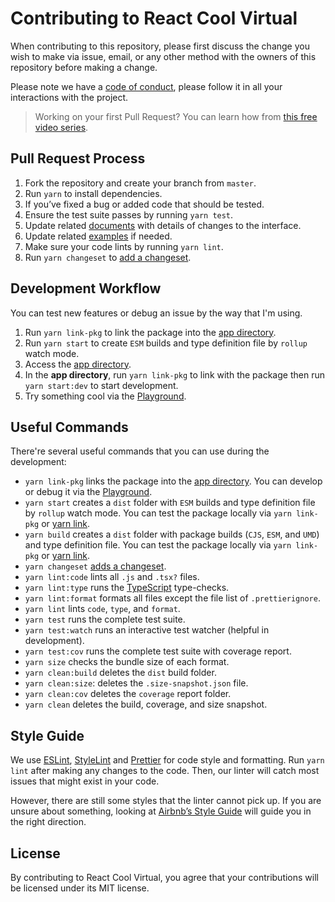 # Contributing to React Cool Virtual

When contributing to this repository, please first discuss the change you wish to make via issue, email, or any other method with the owners of this repository before making a change.

Please note we have a [code of conduct](CODE_OF_CONDUCT.md), please follow it in all your interactions with the project.

> Working on your first Pull Request? You can learn how from [this free video series](https://egghead.io/courses/how-to-contribute-to-an-open-source-project-on-github).

## Pull Request Process

1. Fork the repository and create your branch from `master`.
2. Run `yarn` to install dependencies.
3. If you’ve fixed a bug or added code that should be tested.
4. Ensure the test suite passes by running `yarn test`.
5. Update related [documents](README.md) with details of changes to the interface.
6. Update related [examples](examples) if needed.
7. Make sure your code lints by running `yarn lint`.
8. Run `yarn changeset` to [add a changeset](https://github.com/atlassian/changesets/blob/master/docs/adding-a-changeset.md).

## Development Workflow

You can test new features or debug an issue by the way that I'm using.

1. Run `yarn link-pkg` to link the package into the [app directory](app).
2. Run `yarn start` to create `ESM` builds and type definition file by `rollup` watch mode.
3. Access the [app directory](app).
4. In the **app directory**, run `yarn link-pkg` to link with the package then run `yarn start:dev` to start development.
5. Try something cool via the [Playground](app/src/App).

## Useful Commands

There're several useful commands that you can use during the development:

- `yarn link-pkg` links the package into the [app directory](app). You can develop or debug it via the [Playground](app/src/App).
- `yarn start` creates a `dist` folder with `ESM` builds and type definition file by `rollup` watch mode. You can test the package locally via `yarn link-pkg` or [yarn link](https://yarnpkg.com/lang/en/docs/cli/link).
- `yarn build` creates a `dist` folder with package builds (`CJS`, `ESM`, and `UMD`) and type definition file. You can test the package locally via `yarn link-pkg` or [yarn link](https://yarnpkg.com/lang/en/docs/cli/link).
- `yarn changeset` [adds a changeset](https://github.com/atlassian/changesets/blob/master/docs/adding-a-changeset.md).
- `yarn lint:code` lints all `.js` and `.tsx?` files.
- `yarn lint:type` runs the [TypeScript](https://www.typescriptlang.org) type-checks.
- `yarn lint:format` formats all files except the file list of `.prettierignore`.
- `yarn lint` lints `code`, `type`, and `format`.
- `yarn test` runs the complete test suite.
- `yarn test:watch` runs an interactive test watcher (helpful in development).
- `yarn test:cov` runs the complete test suite with coverage report.
- `yarn size` checks the bundle size of each format.
- `yarn clean:build` deletes the `dist` build folder.
- `yarn clean:size`: deletes the `.size-snapshot.json` file.
- `yarn clean:cov` deletes the `coverage` report folder.
- `yarn clean` deletes the build, coverage, and size snapshot.

## Style Guide

We use [ESLint](https://eslint.org), [StyleLint](https://stylelint.io) and [Prettier](https://prettier.io) for code style and formatting. Run `yarn lint` after making any changes to the code. Then, our linter will catch most issues that might exist in your code.

However, there are still some styles that the linter cannot pick up. If you are unsure about something, looking at [Airbnb’s Style Guide](https://github.com/airbnb/javascript) will guide you in the right direction.

## License

By contributing to React Cool Virtual, you agree that your contributions will be licensed under its MIT license.
